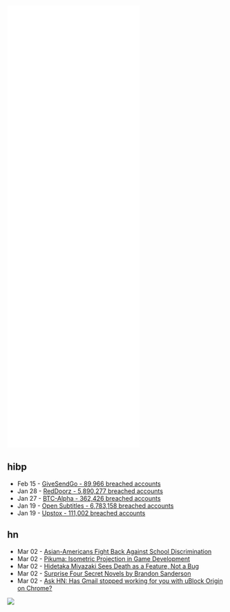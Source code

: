 ![Metrics](https://raw.githubusercontent.com/phixion/phixion/master/metrics.svg)

## hibp

<!--
for https://github.com/phixion/phixion/blob/main/.github/workflows/feeds.yml
-->
<!--START_SECTION:haveibeenpwnd-->
- Feb 15 - [GiveSendGo - 89,966 breached accounts](https://haveibeenpwned.com/PwnedWebsites#GiveSendGo)
- Jan 28 - [RedDoorz - 5,890,277 breached accounts](https://haveibeenpwned.com/PwnedWebsites#RedDoorz)
- Jan 27 - [BTC-Alpha - 362,426 breached accounts](https://haveibeenpwned.com/PwnedWebsites#BTCAlpha)
- Jan 19 - [Open Subtitles - 6,783,158 breached accounts](https://haveibeenpwned.com/PwnedWebsites#OpenSubtitles)
- Jan 19 - [Upstox - 111,002 breached accounts](https://haveibeenpwned.com/PwnedWebsites#Upstox)
<!--END_SECTION:haveibeenpwnd-->

## hn

<!--
for https://github.com/phixion/phixion/blob/main/.github/workflows/feeds.yml
-->
<!--START_SECTION:hn-->
- Mar 02 - [Asian-Americans Fight Back Against School Discrimination](https://www.wsj.com/articles/asian-american-fight-school-discrimination-affirmative-action-racial-justice-admissions-standards-testing-charter-schools-achievement-gap-harvard-supreme-court-11646172518)
- Mar 02 - [Pikuma: Isometric Projection in Game Development](https://pikuma.com/blog/isometric-projection-in-games)
- Mar 02 - [Hidetaka Miyazaki Sees Death as a Feature, Not a Bug](https://www.newyorker.com/culture/persons-of-interest/hidetaka-miyazaki-sees-death-as-a-feature-not-a-bug)
- Mar 02 - [Surprise Four Secret Novels by Brandon Sanderson](https://www.kickstarter.com/projects/dragonsteel/surprise-four-secret-novels-by-brandon-sanderson)
- Mar 02 - [Ask HN: Has Gmail stopped working for you with uBlock Origin on Chrome?](https://news.ycombinator.com/item?id=30522524)
<!--END_SECTION:hn-->

<!--
for https://yhype.me
-->
![](https://hit.yhype.me/github/profile?user_id=13013670)
